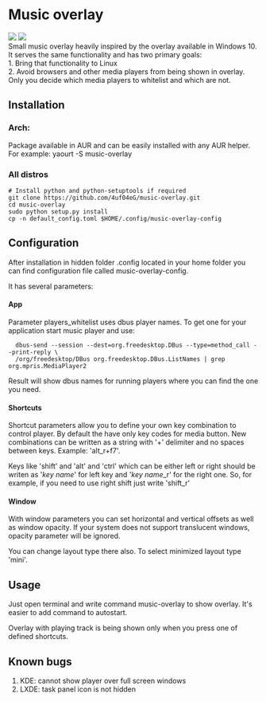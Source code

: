 # Music overlay
<img src='https://i.ibb.co/XYRsc3N/screenshot.png'>
<img src='https://i.ibb.co/f0wvRTG/Untitled.png'><br>
Small music overlay heavily inspired by the overlay available in Windows 10.
It serves the same functionality and has two primary goals:<br>
    1. Bring that functionality to Linux<br>
    2. Avoid browsers and other media players from being shown in overlay.
Only you decide which media players to whitelist and which are not.

## Installation
### Arch: 
   Package available in AUR and can be easily installed with any AUR helper.
   For example: yaourt -S music-overlay
### All distros
    # Install python and python-setuptools if required
    git clone https://github.com/4uf04eG/music-overlay.git
    cd music-overlay
    sudo python setup.py install
    cp -n default_config.toml $HOME/.config/music-overlay-config
    
## Configuration
   After installation in hidden folder .config located in your home folder 
   you can find configuration file called music-overlay-config.
   
   It has several parameters:
   
   #### App 
   Parameter players_whitelist uses dbus player names. To get one for your application start music player and use:

      dbus-send --session --dest=org.freedesktop.DBus --type=method_call --print-reply \
      /org/freedesktop/DBus org.freedesktop.DBus.ListNames | grep org.mpris.MediaPlayer2
   Result will show dbus names for running players where you can find the one you need.
   
   #### Shortcuts
   Shortcut parameters allow you to define your own key combination to control player.
   By default the have only key codes for media button. New combinations can be written as a string
   with '+' delimiter and no spaces between keys. Example: 'alt_r+f7'. 
   
   Keys like 'shift' and 'alt' and 'ctrl'
   which can be either left or right should be writen as '*key name*' for left key
   and '*key name*_r' for the right one. So, for example, if you need to use right shift just write 'shift_r'
   
   #### Window
   With window parameters you can set horizontal and vertical offsets
   as well as window opacity. If your system does not support
   translucent windows, opacity parameter will be ignored.
   
   You can change layout type there also. To select minimized layout type 'mini'.
   
## Usage
   Just open terminal and write command music-overlay to show overlay.
   It's easier to add command to autostart.
   
   Overlay with playing track is being shown 
   only when you press one of defined shortcuts.
   
## Known bugs
1. KDE: cannot show player over full screen windows
2. LXDE: task panel icon is not hidden
